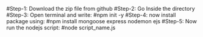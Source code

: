 #Step-1: Download the zip file from github
#Step-2: Go Inside the directory
#Step-3: Open terminal and write:
#npm init -y
#Step-4: now install package using:
#npm install mongoose express nodemon ejs
#Step-5: Now run the nodejs script:
#node script_name.js
